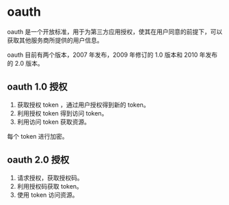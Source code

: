 # oauth 

oauth 是一个开放标准，用于为第三方应用授权，使其在用户同意的前提下，可以获取其他服务商所提供的用户信息。

oauth 目前有两个版本，2007 年发布，2009 年修订的 1.0 版本和 2010 年发布的 2.0 版本。 

## oauth 1.0 授权

1. 获取授权 token ，通过用户授权得到新的 token。
2. 利用授权 token 得到访问 token。
3. 利用访问 token 获取资源。

每个 token 进行加密。

## oauth 2.0 授权

1. 请求授权，获取授权码。
2. 利用授权码获取 token。
3. 使用 token 访问资源。
